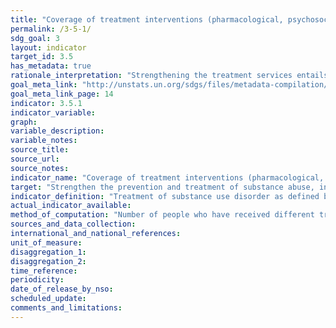 ```yaml
---
title: "Coverage of treatment interventions (pharmacological, psychosocial and rehabilitation and aftercare services) for substance use disorders"
permalink: /3-5-1/
sdg_goal: 3
layout: indicator
target_id: 3.5
has_metadata: true
rationale_interpretation: "Strengthening the treatment services entails providing a comprehensive set of evidence based interventions (that have been laid down in the international standards and guidelines) that are available and accessible to all population groups in need of these interventions or services. The indicator will inform the extent to which a range of evidence based interventions for treatment of substance use disorder are available and are accessed by the population in need for these in a country, regional or globally. For instance currently UNODC estimates that globally one out of 6 people with drug use disorders have access to or provided drug treatment services (World Drug Report 2014)."
goal_meta_link: "http://unstats.un.org/sdgs/files/metadata-compilation/Metadata-Goal-3.pdf"
goal_meta_link_page: 14
indicator: 3.5.1
indicator_variable: 
graph: 
variable_description: 
variable_notes: 
source_title: 
source_url: 
source_notes: 
indicator_name: "Coverage of treatment interventions (pharmacological, psychosocial and rehabilitation and aftercare services) for substance use disorders"
target: "Strengthen the prevention and treatment of substance abuse, including narcotic drug abuse and harmful use of alcohol."
indicator_definition: "Treatment of substance use disorder as defined by the Political Declaration and Plan of Action on International Cooperation Towards an integrated and Balanced Strategy to Counter the World Drug Problem, High Level Segment, Commission on Narcotic Drugs, Vienna 11- 12 March 2009. \nComprehensive treatment system offering a wide range of integrated pharmacological (such as detoxification and opioid agonist and antagonist maintenance) and psychosocial (such as counselling, cognitive behavioural therapy and social support) interventions based on scientific evidence and focused on the process of rehabilitation, recovery and social reintegration (Plan of Action, Para 4:h) \nServices for the treatment of drug disorders' are part of clinical responses to substancerelated disorders. Such services are aimed at stopping or reducing the effects of acute intoxication, managing withdrawal symptoms during detoxification, preventing relapse and dealing with long-term psychological and behavioural symptoms.. (E/NR/2014/2)1 \nSubstance use disorders, occur when the recurrent use of alcohol and/or drugs causes clinically and functionally significant impairment, such as health problems, disability, and failure to meet major responsibilities at work, school, or home. According to the DSM-5, a diagnosis of substance use disorder is based on evidence of impaired control, social impairment, risky use, and pharmacological criteria. (DSM V) \nPharmacological Interventions include cluster of interventions such as detoxification, , opioid antagonist therapy, and opioid maintenance therapy (E/NR/2014/2) \n\tDetoxification refers to a process carried out in a safe and effective manner aimed at eliminating or minimizing withdrawal symptoms that occur after drugs are no longer taken (WHO). \n\tOpioid maintenance therapy refers to the regular administration of a long-acting opioid agonist to stabilize the patient without applying tapering dosage schedules. (WHO, UNODC, UNAIDS Technical Guide for Countries to Set Targets for Universal Access to HIV Prevention, Treatment and Care for Injecting Drug Users (WHO, Geneva, 2009) \n\tOpioid antagonist maintenance treatment refers to the regular administration of a long-acting opioid antagonist to block opioid receptors and avoid any opioid effect (adapted from WHO, 2009). \nPsychosocial cluster of interventions such as treatment planning, counselling, peer support groups, screening/brief intervention, contingency management, cognitive behavioural therapy, treatment of comorbidity, motivational interviewing. \n\tTreatment planning refers to the development of a written description of the treatment to be provided and its anticipated course. Such planning is done with the patient by establishing goals based on the patient's identified needs and setting interventions to meet those goals (UNODC, Principles of Drug Dependence Treatment: Discussion Paper, March 2008). \n\tCounselling refers to an intensive interpersonal process aimed at assisting individuals to achieve their goals or function more effectively (WHO). \n\tPeer support groups (self-help groups such as Narcotics Anonymous) refers to small groups of peers wishing to assist each other in their struggle with a particular problem (in the case of Narcotics Anonymous, with drug dependence) (WHO). \n\tScreening is aimed at detecting health problems or risk factors at an early stage before they have caused serious disease or other problems (WHO). A 'brief intervention' is a structured therapy of short duration aimed at assisting an individual to cease or reduce the use of a psychoactive substance or to deal with other life issues (WHO). \n\tContingency management' refers to psychosocial interventions that provide a system of incentives and disincentives designed to make drug use less attractive and abstinence more attractive (NIDA). \n\tCognitive behavioural therapy refers to psychosocial interventions aimed at helping patients recognize, avoid and cope with the situations in which they are most likely to use drugs (adapted from NIDA). \n\tMotivational interviewing refers to a counselling and assessment technique that follows a non-confrontational approach to questioning people about difficult issues like alcohol and drug use, assisting them to make positive decisions aimed at reducing or stopping such use (ODCCP). \nSocial rehabilitation and aftercare include a cluster of interventions such as vocational training, social assistance, educational activities, rehabilitation and aftercare. \n\tVocational training and income-generation support' refers to activities aimed at providing participants with the skills and opportunities to engage in meaningful employment and sustainably support themselves and their families. \n\tSocial assistance refers to the many ways in which professionals and nonprofessionals can support the social and psychological well-being of drug users with a view to improving both the quality and duration of their lives (WHO, Guidelines for the Psychosocially Assisted Pharmacological Treatment of Opioid Dependence, 2009). \n\tEducational activities on the risks posed by drug use refer to sessions aimed at informing and counselling people about the consequences of drug use, in other words, the ways in which such use affects physical and mental health, behavioural control and interpersonal relationships. In particular, these educational sessions should focus on providing information about overdosing, contracting infectious diseases, developing cardiovascular, metabolic and psychiatric disorders etc. and the benefit of abstaining from drug use. Treatment methods and goals are also explained in detail. \n\tRehabilitation and aftercare refers to the process aimed at achieving an optimal state of health, psychological functioning and social well-being for individuals with a drugrelated problem (WHO). \nCoverage Coverage describes the extent to which an intervention is delivered to the target population, that is, the proportion of the target population in need of an intervention that actually gets it. Coverage has to be determined relative to the national estimates of people in need, e.g., people with substance use disorders, or people vulnerable to substance use. (Economic and Social Council (E/NR/2014/2) Commission on Narcotics Drugs, Annual Report Questionnaire; Part 2:COMPREHENSIVE APPROACH TO DRUG DEMAND AND SUPPLY REDUCTION)"
actual_indicator_available: 
method_of_computation: "Number of people who have received different treatment interventions in the last year divided by the actual number of the target population (people with substance use disorders measured as the total number of problem drug users).\nThe target will be assessed through aggregating the information on the type of treatment interventions and extent of coverage of these for the population in need."
sources_and_data_collection: 
international_and_national_references: 
unit_of_measure: 
disaggregation_1: 
disaggregation_2: 
time_reference: 
periodicity: 
date_of_release_by_nso: 
scheduled_update: 
comments_and_limitations: 
---
```


